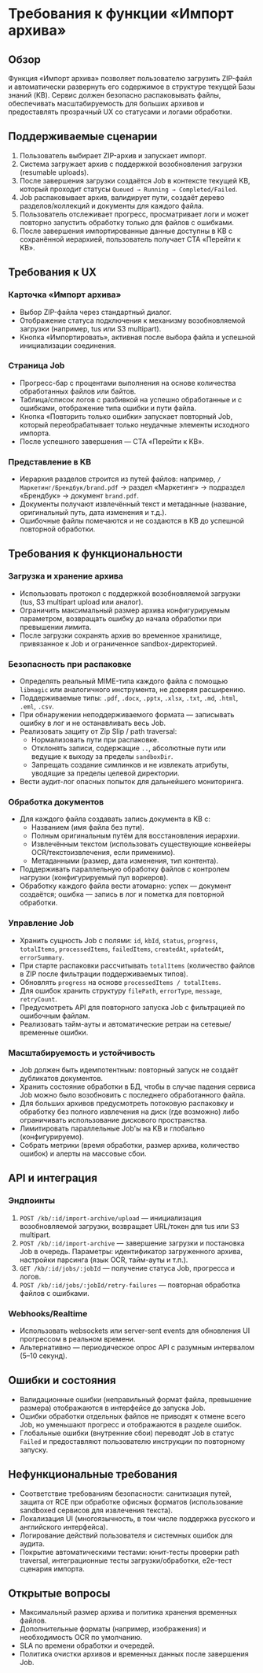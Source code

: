 # Требования к функции «Импорт архива»

## Обзор

Функция «Импорт архива» позволяет пользователю загрузить ZIP-файл и автоматически развернуть его содержимое в структуре текущей Базы знаний (KB). Сервис должен безопасно распаковывать файлы, обеспечивать масштабируемость для больших архивов и предоставлять прозрачный UX со статусами и логами обработки.

## Поддерживаемые сценарии

1. Пользователь выбирает ZIP-архив и запускает импорт.
2. Система загружает архив с поддержкой возобновления загрузки (resumable uploads).
3. После завершения загрузки создаётся Job в контексте текущей KB, который проходит статусы `Queued → Running → Completed/Failed`.
4. Job распаковывает архив, валидирует пути, создаёт дерево разделов/коллекций и документы для каждого файла.
5. Пользователь отслеживает прогресс, просматривает логи и может повторно запустить обработку только для файлов с ошибками.
6. После завершения импортированные данные доступны в KB с сохранённой иерархией, пользователь получает CTA «Перейти к KB».

## Требования к UX

### Карточка «Импорт архива»
- Выбор ZIP-файла через стандартный диалог.
- Отображение статуса подключения к механизму возобновляемой загрузки (например, tus или S3 multipart).
- Кнопка «Импортировать», активная после выбора файла и успешной инициализации соединения.

### Страница Job
- Прогресс-бар с процентами выполнения на основе количества обработанных файлов или байтов.
- Таблица/список логов с разбивкой на успешно обработанные и с ошибками, отображение типа ошибки и пути файла.
- Кнопка «Повторить только ошибки» запускает повторный Job, который переобрабатывает только неудачные элементы исходного импорта.
- После успешного завершения — CTA «Перейти к KB».

### Представление в KB
- Иерархия разделов строится из путей файлов: например, `/Маркетинг/Брендбук/brand.pdf` → раздел «Маркетинг» → подраздел «Брендбук» → документ `brand.pdf`.
- Документы получают извлечённый текст и метаданные (название, оригинальный путь, дата изменения и т.д.).
- Ошибочные файлы помечаются и не создаются в KB до успешной повторной обработки.

## Требования к функциональности

### Загрузка и хранение архива
- Использовать протокол с поддержкой возобновляемой загрузки (tus, S3 multipart upload или аналог).
- Ограничить максимальный размер архива конфигурируемым параметром, возвращать ошибку до начала обработки при превышении лимита.
- После загрузки сохранять архив во временное хранилище, привязанное к Job и ограниченное sandbox-директорией.

### Безопасность при распаковке
- Определять реальный MIME-типа каждого файла с помощью `libmagic` или аналогичного инструмента, не доверяя расширению.
- Поддерживаемые типы: `.pdf`, `.docx`, `.pptx`, `.xlsx`, `.txt`, `.md`, `.html`, `.eml`, `.csv`.
- При обнаружении неподдерживаемого формата — записывать ошибку в лог и не останавливать весь Job.
- Реализовать защиту от Zip Slip / path traversal:
  - Нормализовать пути при распаковке.
  - Отклонять записи, содержащие `..`, абсолютные пути или ведущие к выходу за пределы `sandboxDir`.
  - Запрещать создание симлинков и не извлекать атрибуты, уводящие за пределы целевой директории.
- Вести аудит-лог опасных попыток для дальнейшего мониторинга.

### Обработка документов
- Для каждого файла создавать запись документа в KB с:
  - Названием (имя файла без пути).
  - Полным оригинальным путём для восстановления иерархии.
  - Извлечённым текстом (использовать существующие конвейеры OCR/текстоизвлечения, если применимо).
  - Метаданными (размер, дата изменения, тип контента).
- Поддерживать параллельную обработку файлов с контролем нагрузки (конфигурируемый пул воркеров).
- Обработку каждого файла вести атомарно: успех — документ создаётся; ошибка — запись в лог и пометка для повторной обработки.

### Управление Job
- Хранить сущность Job с полями: `id`, `kbId`, `status`, `progress`, `totalItems`, `processedItems`, `failedItems`, `createdAt`, `updatedAt`, `errorSummary`.
- При старте распаковки рассчитывать `totalItems` (количество файлов в ZIP после фильтрации поддерживаемых типов).
- Обновлять `progress` на основе `processedItems / totalItems`.
- Для ошибок хранить структуру `filePath`, `errorType`, `message`, `retryCount`.
- Предусмотреть API для повторного запуска Job с фильтрацией по ошибочным файлам.
- Реализовать тайм-ауты и автоматические ретраи на сетевые/временные ошибки.

### Масштабируемость и устойчивость
- Job должен быть идемпотентным: повторный запуск не создаёт дубликатов документов.
- Хранить состояние обработки в БД, чтобы в случае падения сервиса Job можно было возобновить с последнего обработанного файла.
- Для больших архивов предусмотреть потоковую распаковку и обработку без полного извлечения на диск (где возможно) либо ограничивать использование дискового пространства.
- Лимитировать параллельные Job'ы на KB и глобально (конфигурируемо).
- Собрать метрики (время обработки, размер архива, количество ошибок) и алерты на массовые сбои.

## API и интеграция

### Эндпоинты
1. `POST /kb/:id/import-archive/upload` — инициализация возобновляемой загрузки, возвращает URL/токен для tus или S3 multipart.
2. `POST /kb/:id/import-archive` — завершение загрузки и постановка Job в очередь. Параметры: идентификатор загруженного архива, настройки парсинга (язык OCR, тайм-ауты и т.п.).
3. `GET /kb/:id/jobs/:jobId` — получение статуса Job, прогресса и логов.
4. `POST /kb/:id/jobs/:jobId/retry-failures` — повторная обработка файлов с ошибками.

### Webhooks/Realtime
- Использовать websockets или server-sent events для обновления UI прогрессом в реальном времени.
- Альтернативно — периодическое опрос API с разумным интервалом (5–10 секунд).

## Ошибки и состояния
- Валидационные ошибки (неправильный формат файла, превышение размера) отображаются в интерфейсе до запуска Job.
- Ошибки обработки отдельных файлов не приводят к отмене всего Job, но уменьшают прогресс и отображаются в разделе ошибок.
- Глобальные ошибки (внутренние сбои) переводят Job в статус `Failed` и предоставляют пользователю инструкции по повторному запуску.

## Нефункциональные требования
- Соответствие требованиям безопасности: санитизация путей, защита от RCE при обработке офисных форматов (использование sandboxed сервисов для извлечения текста).
- Локализация UI (многоязычность, в том числе поддержка русского и английского интерфейса).
- Логирование действий пользователя и системных ошибок для аудита.
- Покрытие автоматическими тестами: юнит-тесты проверки path traversal, интеграционные тесты загрузки/обработки, e2e-тест сценария импорта.

## Открытые вопросы
- Максимальный размер архива и политика хранения временных файлов.
- Дополнительные форматы (например, изображения) и необходимость OCR по умолчанию.
- SLA по времени обработки и очередей.
- Политика очистки архивов и временных данных после завершения Job.

